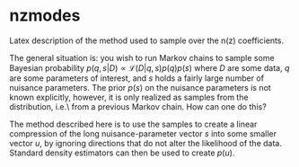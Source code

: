 # nzmodes
Latex description of the method used to sample over the n(z) coefficients.

The general situation is: you wish to run Markov chains to sample some Bayesian probability $p(q,s | D) \propto \mathcal{L}(D | q,s) p(q) p(s)$ where $D$ are some data, $q$ are some parameters of interest, and $s$ holds a fairly large number of nuisance parameters.  The prior $p(s)$ on the nuisance parameters is not known explicitly, however, it is only realized as samples from the distribution, i.e.\ from a previous Markov chain.  How can one do this?

The method described here is to use the samples to create a linear compression of the long nuisance-parameter vector $s$ into some smaller vector $u$, by ignoring directions that do not alter the likelihood of the data.  Standard density estimators can then be used to create $p(u).$
